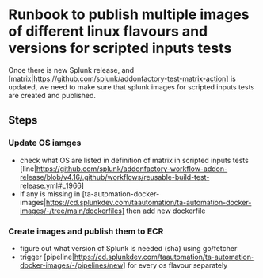 # Runbook to publish multiple images of different linux flavours and versions for scripted inputs tests

Once there is new Splunk release, and [matrix|https://github.com/splunk/addonfactory-test-matrix-action] is updated, we need to make sure that splunk images for scripted inputs tests are created and published.
## Steps

### Update OS iamges
- check what OS are listed in definition of matrix in scripted inputs tests [line|https://github.com/splunk/addonfactory-workflow-addon-release/blob/v4.16/.github/workflows/reusable-build-test-release.yml#L1966]
- if any is missing in [ta-automation-docker-images|https://cd.splunkdev.com/taautomation/ta-automation-docker-images/-/tree/main/dockerfiles] then add new dockerfile

### Create images and publish them to ECR
- figure out what version of Splunk is needed (sha) using go/fetcher
- trigger [pipeline|https://cd.splunkdev.com/taautomation/ta-automation-docker-images/-/pipelines/new] for every os flavour separately
